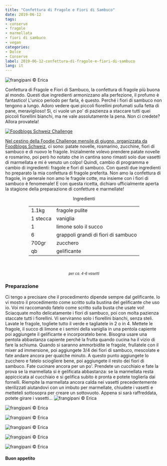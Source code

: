 ```yaml
---
title: "Confettura di Fragole e Fiori di Sambuco"
date: 2019-06-12
tags:
- conserve
- fragole
- marmellata
- fiori di sambuco
- vegan
categories:
- Dolce
- Conserve
label: 2019-06-12-confettura-di-fragole-e-fiori-di-sambuco
lang: it 
---
```

![](header.jpeg "frangipani © Erica")

Confettura di Fragole e Fiori di Sambuco, la confettura di fragole più buona al mondo. Questi due ingredienti armonizzano alla perfezione, il profumo è fantastico! L'unico periodo per farla, è questo. Perché i fiori di sambuco non tengono a lungo. Adoro vedere quei piccoli fiorellini profumati sulla fetta di pane, meraviglioso! Sì, ci vuole un po' di pazienza a staccare tutti quei piccoli fiorellini bianchi, ma ne vale assolutamente la pena. Non ci credete? Allora provatela!

<a href="https://www.foodblogs-schweiz.ch/challenge/" target="_blank" rel="noreferrer noopener">
<img src="https://www.foodblogs-schweiz.ch/wp-content/uploads/2019/06/Foodblogs-Schweiz-Banner-Juni.png" alt="Foodblogs Schweiz Challenge" class="wp-image-452 ignore-gallery-item"/>

Nel cestino della Foodie Challenge mensile di giugno, organizzata da <a href="https://www.foodblogs-schweiz.ch" target="_blank">Foodblogs Schweiz</a>, ci sono: patate novelle, rosmarino, zucchine, fiori di sambuco e di nuovo le fragole. Inizialmente volevo prendere patate novelle e rosmarino, poi però ho notato che in cantina sono rimasti solo due vasetti di marmellata e mi è venuto un colpo! Quindi, cambio di programma e cambio di ingredienti: fragole e fiori di sambuco. Con questi due ingredienti ho preparato la mia confettura di fragole preferita. Non amo la confettura di fragole, in generale non amo le fragole cotte, ma insieme con i fiori di sambuco è fenomenale! E con questa ricetta, dichiaro ufficialmente aperta la stagione della preparazione di confetture e marmellate!

<div id="wrapper" style="text-align: center">
  <div id="yourdiv" style="display: inline-block;">
    <div class="ingredients">
      <div class="ingredients-title">Ingredienti</div>
      <table>
        <tbody>
          <tr>
            <td>1.1kg</td>
            <td>fragole pulite</td>
          </tr>
          <tr>
            <td>1 stecca</td>
            <td>vaniglia</td>
          </tr>
          <tr>
            <td>1</td>
            <td>limone solo il succo</td>
          </tr>
          <tr>
            <td>6</td>
            <td>grappoli grandi di fiori di sambuco</td>
          </tr>
          <tr>
            <td>700gr</td>
            <td>zucchero</td>  
          </tr>
          <tr>
            <td>qb</td>
            <td>gelificante</td>        
          </tr>
        </tbody>
      </table>
      <br></br>
      <i class="pull-right" style="font-size: 80%;">per ca. 4-6 vasetti</i>
    </div>
  </div>
</div>


<h3>
  <font color="grey">
    <i class="fa fa-cogs"></i>
  </font> Preparazione
</h3>

Ci tengo a precisare che il procedimento dipende sempre dal gelificante. Io vi mostro il procedimento come scritto sulla bustina del gelificante che uso io. Voi mi raccomando fatelo come scritto sulla busta che usate voi!
Sciacquate molto delicatamente i fiori di sambuco, poi con molta pazienza staccate tutti i fiorellini. Vi serviranno solo i fiorellini bianchi, senza steli.
Lavate le fragole, togliete tutto il verde e tagliatele in 2 o in 4. Mettete le fragole, il succo di limone e i semini della vaniglia in una pentola capiente poi aggiungete il gelificante e incorporatelo bene. Bisogna usare una pentola abbastanza capiente perché la frutta quando cucina ha il vizio di fare la schiuma. Quando si saranno ammorbidite le fragole, frullatele con il mixer ad immersione, poi aggiungete 3/4 dei fiori di sambuco, mescolate e fate andare ancora per qualche minuto. A questo punto aggiungete lo zucchero e fatelo sciogliere bene, poi aggiungete il resto dei fiori di sambuco. Fate cucinare ancora per un po'. Prendete un cucchiaio e fate la prova se la marmellata si è gelificata abbastanza: se la marmellata resta appiccicata al cucchiaio e si gelifica subito è pronta e potete toglierla dai fornelli.
Riempite la marmellata ancora calda nei vasetti precedentemente sterilizzati aiutandovi con un imbuto per marmellate, chiudete i vasetti e metteteli sottosopra per creare un sottovuoto. Appena si sarà raffreddata, potete girare i vasetti... 
![](risultato1.jpeg "frangipani © Erica")

![](risultato2.jpeg "frangipani © Erica")

![](risultato3.jpeg "frangipani © Erica")

![](risultato4.jpeg "frangipani © Erica")

![](risultato5.jpeg "frangipani © Erica")

![](risultato6.jpeg "frangipani © Erica")

<h4>Buon appetito
  <font color="red">
    <i class="fa fa-smile-o"></i>
  </font>
</h4>
